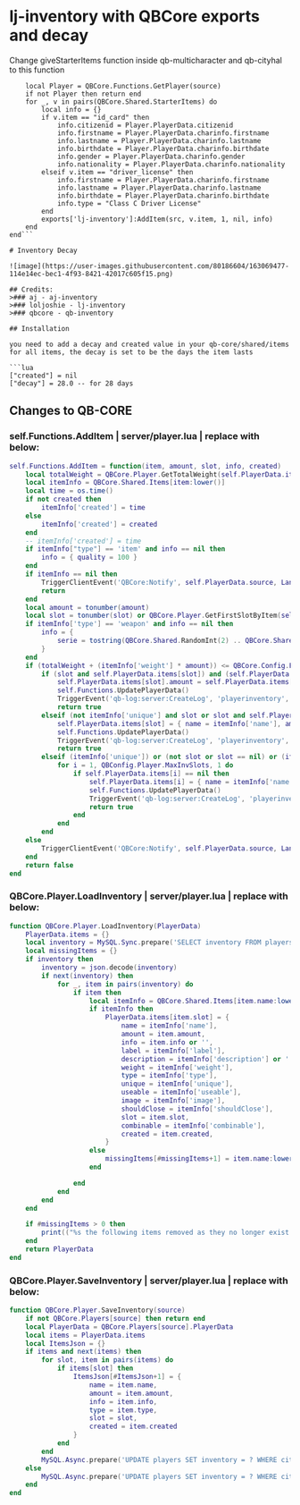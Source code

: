 # lj-inventory with QBCore exports and decay

Change giveStarterItems function inside qb-multicharacter and qb-cityhal to this function

```local function giveStarterItems()
    local Player = QBCore.Functions.GetPlayer(source)
    if not Player then return end
    for _, v in pairs(QBCore.Shared.StarterItems) do
        local info = {}
        if v.item == "id_card" then
            info.citizenid = Player.PlayerData.citizenid
            info.firstname = Player.PlayerData.charinfo.firstname
            info.lastname = Player.PlayerData.charinfo.lastname
            info.birthdate = Player.PlayerData.charinfo.birthdate
            info.gender = Player.PlayerData.charinfo.gender
            info.nationality = Player.PlayerData.charinfo.nationality
        elseif v.item == "driver_license" then
            info.firstname = Player.PlayerData.charinfo.firstname
            info.lastname = Player.PlayerData.charinfo.lastname
            info.birthdate = Player.PlayerData.charinfo.birthdate
            info.type = "Class C Driver License"
        end
        exports['lj-inventory']:AddItem(src, v.item, 1, nil, info)
    end
end```

# Inventory Decay

![image](https://user-images.githubusercontent.com/80186604/163069477-114e14ec-bec1-4f93-8421-42017c605f15.png)

## Credits:
>### aj - aj-inventory
>### loljoshie - lj-inventory
>### qbcore - qb-inventory

## Installation

you need to add a decay and created value in your qb-core/shared/items for all items, the decay is set to be the days the item lasts

```lua
["created"] = nil
["decay"] = 28.0 -- for 28 days
```

## Changes to QB-CORE

### self.Functions.AddItem | server/player.lua | replace with below:
```lua
self.Functions.AddItem = function(item, amount, slot, info, created)
    local totalWeight = QBCore.Player.GetTotalWeight(self.PlayerData.items)
    local itemInfo = QBCore.Shared.Items[item:lower()]
    local time = os.time()
    if not created then 
        itemInfo['created'] = time
    else 
        itemInfo['created'] = created
    end
    -- itemInfo['created'] = time
    if itemInfo["type"] == 'item' and info == nil then
        info = { quality = 100 }
    end
    if itemInfo == nil then
        TriggerClientEvent('QBCore:Notify', self.PlayerData.source, Lang:t('error.item_not_exist'), 'error')
        return
    end
    local amount = tonumber(amount)
    local slot = tonumber(slot) or QBCore.Player.GetFirstSlotByItem(self.PlayerData.items, item)
    if itemInfo['type'] == 'weapon' and info == nil then
        info = {
            serie = tostring(QBCore.Shared.RandomInt(2) .. QBCore.Shared.RandomStr(3) .. QBCore.Shared.RandomInt(1) .. QBCore.Shared.RandomStr(2) .. QBCore.Shared.RandomInt(3) .. QBCore.Shared.RandomStr(4)),
        }
    end
    if (totalWeight + (itemInfo['weight'] * amount)) <= QBCore.Config.Player.MaxWeight then
        if (slot and self.PlayerData.items[slot]) and (self.PlayerData.items[slot].name:lower() == item:lower()) and (itemInfo['type'] == 'item' and not itemInfo['unique']) then
            self.PlayerData.items[slot].amount = self.PlayerData.items[slot].amount + amount
            self.Functions.UpdatePlayerData()
            TriggerEvent('qb-log:server:CreateLog', 'playerinventory', 'AddItem', 'green', '**' .. GetPlayerName(self.PlayerData.source) .. ' (citizenid: ' .. self.PlayerData.citizenid .. ' | id: ' .. self.PlayerData.source .. ')** got item: [slot:' .. slot .. '], itemname: ' .. self.PlayerData.items[slot].name .. ', added amount: ' .. amount .. ', new total amount: ' .. self.PlayerData.items[slot].amount)
            return true
        elseif (not itemInfo['unique'] and slot or slot and self.PlayerData.items[slot] == nil) then
            self.PlayerData.items[slot] = { name = itemInfo['name'], amount = amount, info = info or '', label = itemInfo['label'], description = itemInfo['description'] or '', weight = itemInfo['weight'], type = itemInfo['type'], unique = itemInfo['unique'], useable = itemInfo['useable'], image = itemInfo['image'], shouldClose = itemInfo['shouldClose'], slot = slot, combinable = itemInfo['combinable'], created = itemInfo['created'] }
            self.Functions.UpdatePlayerData()
            TriggerEvent('qb-log:server:CreateLog', 'playerinventory', 'AddItem', 'green', '**' .. GetPlayerName(self.PlayerData.source) .. ' (citizenid: ' .. self.PlayerData.citizenid .. ' | id: ' .. self.PlayerData.source .. ')** got item: [slot:' .. slot .. '], itemname: ' .. self.PlayerData.items[slot].name .. ', added amount: ' .. amount .. ', new total amount: ' .. self.PlayerData.items[slot].amount)
            return true
        elseif (itemInfo['unique']) or (not slot or slot == nil) or (itemInfo['type'] == 'weapon') then
            for i = 1, QBConfig.Player.MaxInvSlots, 1 do
                if self.PlayerData.items[i] == nil then
                    self.PlayerData.items[i] = { name = itemInfo['name'], amount = amount, info = info or '', label = itemInfo['label'], description = itemInfo['description'] or '', weight = itemInfo['weight'], type = itemInfo['type'], unique = itemInfo['unique'], useable = itemInfo['useable'], image = itemInfo['image'], shouldClose = itemInfo['shouldClose'], slot = i, combinable = itemInfo['combinable'], created = itemInfo['created'] }
                    self.Functions.UpdatePlayerData()
                    TriggerEvent('qb-log:server:CreateLog', 'playerinventory', 'AddItem', 'green', '**' .. GetPlayerName(self.PlayerData.source) .. ' (citizenid: ' .. self.PlayerData.citizenid .. ' | id: ' .. self.PlayerData.source .. ')** got item: [slot:' .. i .. '], itemname: ' .. self.PlayerData.items[i].name .. ', added amount: ' .. amount .. ', new total amount: ' .. self.PlayerData.items[i].amount)
                    return true
                end
            end
        end
    else
        TriggerClientEvent('QBCore:Notify', self.PlayerData.source, Lang:t('error.too_heavy'), 'error')
    end
    return false
end
```


### QBCore.Player.LoadInventory | server/player.lua | replace with below:
```lua
function QBCore.Player.LoadInventory(PlayerData)
    PlayerData.items = {}
    local inventory = MySQL.Sync.prepare('SELECT inventory FROM players WHERE citizenid = ?', { PlayerData.citizenid })
    local missingItems = {}
    if inventory then
        inventory = json.decode(inventory)
        if next(inventory) then
            for _, item in pairs(inventory) do
                if item then
                    local itemInfo = QBCore.Shared.Items[item.name:lower()]
                    if itemInfo then
                        PlayerData.items[item.slot] = {
                            name = itemInfo['name'],
                            amount = item.amount,
                            info = item.info or '',
                            label = itemInfo['label'],
                            description = itemInfo['description'] or '',
                            weight = itemInfo['weight'],
                            type = itemInfo['type'],
                            unique = itemInfo['unique'],
                            useable = itemInfo['useable'],
                            image = itemInfo['image'],
                            shouldClose = itemInfo['shouldClose'],
                            slot = item.slot,
                            combinable = itemInfo['combinable'],
                            created = item.created,
                        }
                    else
                        missingItems[#missingItems+1] = item.name:lower()
                    end

                end
            end
        end
    end

    if #missingItems > 0 then
        print(("%s the following items removed as they no longer exist: %s"):format(GetPlayerName(PlayerData.source), json.encode(missingItems)))
    end
    return PlayerData
end
```

### QBCore.Player.SaveInventory | server/player.lua | replace with below:
```lua
function QBCore.Player.SaveInventory(source)
    if not QBCore.Players[source] then return end
    local PlayerData = QBCore.Players[source].PlayerData
    local items = PlayerData.items
    local ItemsJson = {}
    if items and next(items) then
        for slot, item in pairs(items) do
            if items[slot] then
                ItemsJson[#ItemsJson+1] = {
                    name = item.name,
                    amount = item.amount,
                    info = item.info,
                    type = item.type,
                    slot = slot,
                    created = item.created
                }
            end
        end
        MySQL.Async.prepare('UPDATE players SET inventory = ? WHERE citizenid = ?', { json.encode(ItemsJson), PlayerData.citizenid })
    else
        MySQL.Async.prepare('UPDATE players SET inventory = ? WHERE citizenid = ?', { '[]', PlayerData.citizenid })
    end
end
```
